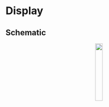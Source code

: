 # Display

## Schematic

<p align="center"><img src="docs/img/timerdisplay_schmatic.svg" width="20%"></p>